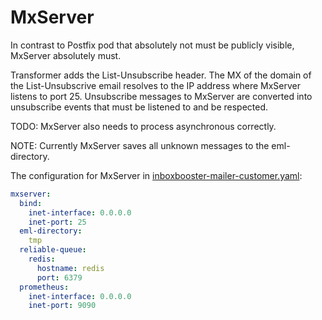 # MxServer
In contrast to Postfix pod that absolutely not must be publicly visible, 
MxServer absolutely must.

Transformer adds the List-Unsubscribe header.
The MX of the domain of the List-Unsubscrive email resolves to the IP address
where MxServer listens to port 25.
Unsubscribe messages to MxServer are converted into unsubscribe events that
must be listened to and be respected.

TODO: MxServer also needs to process asynchronous correctly.

NOTE: Currently MxServer saves all unknown messages to the eml-directory.

The configuration for MxServer in
[inboxbooster-mailer-customer.yaml](../inboxbooster-mailer-customer.yaml.example):

```yaml
mxserver:
  bind:
    inet-interface: 0.0.0.0
    inet-port: 25
  eml-directory:
    tmp
  reliable-queue:
    redis:
      hostname: redis
      port: 6379
  prometheus:
    inet-interface: 0.0.0.0
    inet-port: 9090
```